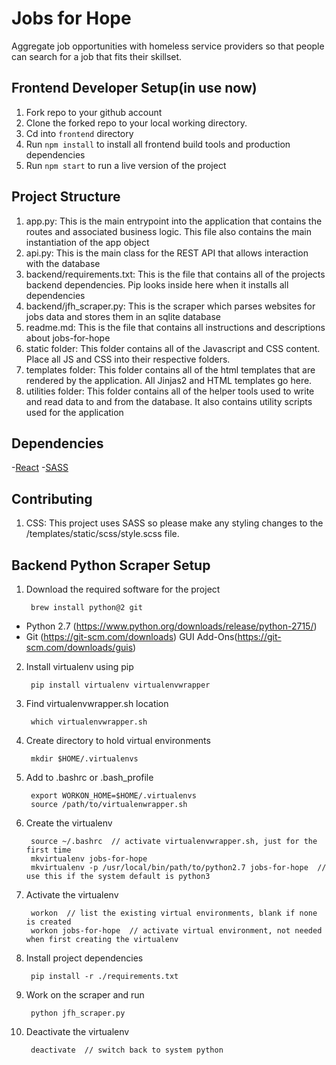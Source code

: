 # Jobs for Hope
Aggregate job opportunities with homeless service providers so that people can search for a job that fits their skillset.

## Frontend Developer Setup(in use now)
1. Fork repo to your github account
2. Clone the forked repo to your local working directory.
3. Cd into `frontend` directory
4. Run `npm install` to install all frontend build tools and production dependencies
5. Run `npm start` to run a live version of the project

## Project Structure
1. app.py: This is the main entrypoint into the application that contains the routes and associated business logic. This file also contains the main instantiation of the app object
2. api.py: This is the main class for the REST API that allows interaction with the database
3. backend/requirements.txt: This is the file that contains all of the projects backend dependencies. Pip looks inside here when it installs all dependencies
3. backend/jfh_scraper.py: This is the scraper which parses websites for jobs data and stores them in an sqlite database
4. readme.md: This is the file that contains all instructions and descriptions about jobs-for-hope
5. static folder: This folder contains all of the Javascript and CSS content. Place all JS and CSS into their respective folders.
6. templates folder: This folder contains all of the html templates that are rendered by the application. All Jinjas2 and HTML templates go here.
7. utilities folder: This folder contains all of the helper tools used to write and read data to and from the database. It also contains utility scripts used for the application

## Dependencies
-[React](https://reactjs.org/)
-[SASS](https://sass-lang.com/)

## Contributing
1. CSS: This project uses SASS so please make any styling changes to the /templates/static/scss/style.scss file.

## Backend Python Scraper Setup

1. Download the required software for the project

        brew install python@2 git
        
- Python 2.7 (https://www.python.org/downloads/release/python-2715/)
- Git (https://git-scm.com/downloads) GUI Add-Ons(https://git-scm.com/downloads/guis)

2. Install virtualenv using pip

        pip install virtualenv virtualenvwrapper

3. Find virtualenvwrapper.sh location

        which virtualenvwrapper.sh

4. Create directory to hold virtual environments

        mkdir $HOME/.virtualenvs
    
5. Add to .bashrc or .bash_profile
	
        export WORKON_HOME=$HOME/.virtualenvs
        source /path/to/virtualenwrapper.sh

6. Create the virtualenv
	
        source ~/.bashrc  // activate virtualenvwrapper.sh, just for the first time
        mkvirtualenv jobs-for-hope
        mkvirtualenv -p /usr/local/bin/path/to/python2.7 jobs-for-hope  // use this if the system default is python3
        
7. Activate the virtualenv

        workon  // list the existing virtual environments, blank if none is created
        workon jobs-for-hope  // activate virtual environment, not needed when first creating the virtualenv
  
8. Install project dependencies

        pip install -r ./requirements.txt

9. Work on the scraper and run
    
        python jfh_scraper.py

9. Deactivate the virtualenv

        deactivate  // switch back to system python
